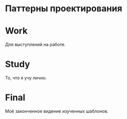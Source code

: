 Паттерны проектирования
=======================

# Work
Для выступлений на работе.

# Study
То, что я учу лично.

# Final
Моё законченное видение изученных шаблонов.